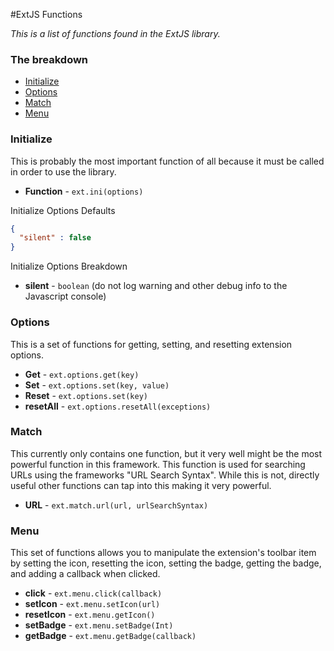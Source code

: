 #ExtJS Functions

_This is a list of functions found in the ExtJS library._
### The breakdown
* [Initialize](https://github.com/Christianjuth/ExtJS_Framework/wiki/ExtJS-Functions#initialize)
* [Options](https://github.com/Christianjuth/ExtJS_Framework/wiki/ExtJS-Functions#options)
* [Match](https://github.com/Christianjuth/ExtJS_Framework/wiki/ExtJS-Functions#match)
* [Menu](https://github.com/Christianjuth/ExtJS_Framework/wiki/ExtJS-Functions#menu)


### Initialize
This is probably the most important function of all because it must be called in order to use the library.
* **Function** - `ext.ini(options)`

Initialize Options Defaults
```json
{
  "silent" : false
}
```
Initialize Options Breakdown

* **silent** - `boolean` (do not log warning and other debug info to the Javascript console)


### Options
This is a set of functions for getting, setting, and resetting extension options.
* **Get** - `ext.options.get(key)`
* **Set** - `ext.options.set(key, value)`
* **Reset** - `ext.options.set(key)`
* **resetAll** - `ext.options.resetAll(exceptions)`


### Match
This currently only contains one function, but it very well might be the most powerful function in this framework. This function is used for searching URLs using the frameworks "URL Search Syntax". While this is not, directly useful other functions can tap into this making it very powerful.
* **URL** - `ext.match.url(url, urlSearchSyntax)`


### Menu
This set of functions allows you to manipulate the extension's toolbar item by setting the icon, resetting the icon, setting the badge, getting the badge, and adding a callback when clicked.
* **click** - `ext.menu.click(callback)`
* **setIcon** - `ext.menu.setIcon(url)`
* **resetIcon** - `ext.menu.getIcon()`
* **setBadge** - `ext.menu.setBadge(Int)`
* **getBadge** - `ext.menu.getBadge(callback)`
